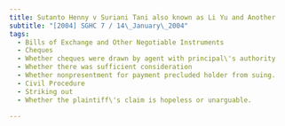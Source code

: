 ```yaml
---
title: Sutanto Henny v Suriani Tani also known as Li Yu and Another
subtitle: "[2004] SGHC 7 / 14\_January\_2004"
tags:
  - Bills of Exchange and Other Negotiable Instruments
  - Cheques
  - Whether cheques were drawn by agent with principal\'s authority
  - Whether there was sufficient consideration
  - Whether nonpresentment for payment precluded holder from suing.
  - Civil Procedure
  - Striking out
  - Whether the plaintiff\'s claim is hopeless or unarguable.

---
```



